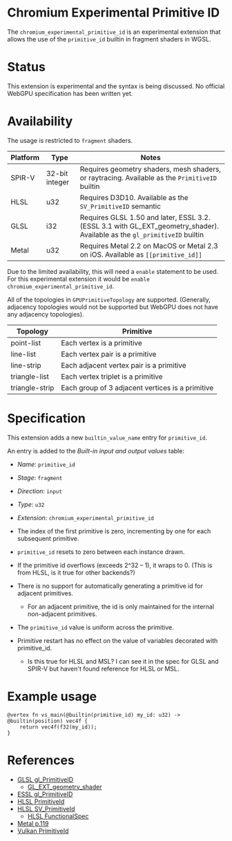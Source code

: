 # Chromium Experimental Primitive ID

The `chromium_experimental_primitive_id` is an experimental extension that allows the use of the
`primitive_id` builtin in fragment shaders in WGSL.

# Status

This extension is experimental and the syntax is being discussed. No official WebGPU specification
has been written yet.

# Availability

The usage is restricted to `fragment` shaders.

| Platform | Type | Notes |
|----------|------|-------|
| SPIR-V | 32-bit integer | Requires geometry shaders, mesh shaders, or raytracing. Available as the `PrimitiveID` builtin |
| HLSL | u32 | Requires D3D10. Available as the `SV_PrimitiveID` semantic |
| GLSL | i32 | Requires GLSL 1.50 and later, ESSL 3.2. (ESSL 3.1 with GL_EXT_geometry_shader). Available as the `gl_primitiveID` builtin |
| Metal | u32 | Requires Metal 2.2 on MacOS or Metal 2.3 on iOS. Available as `[[primitive_id]]` |

Due to the limited availability, this will need a `enable` statement to be used. For this
experimental extension it would be `enable chromium_experimental_primitive_id`.

All of the topologies in `GPUPrimitiveTopology` are supported. (Generally, adjacency topologies would
not be supported but WebGPU does not have any adjacency topologies).

| Topology | Primitive |
|----------|-----------|
| point-list | Each vertex is a primitive |
| line-list | Each vertex pair is a primitive |
| line-strip | Each adjacent vertex pair is a primitive |
| triangle-list | Each vertex triplet is a primitive |
| triangle-strip | Each group of 3 adjacent vertices is a primitive |

# Specification

This extension adds a new `builtin_value_name` entry for `primitive_id`.

An entry is added to the _Built-in input and output values_ table:

 * _Name_: `primitive_id`
 * _Stage_: `fragment`
 * _Direction_: `input`
 * _Type_: `u32`
 * _Extension_: `chromium_experimental_primitive_id`

* The index of the first primitive is zero, incrementing by one for each subsequent primitive.
* `primitive_id` resets to zero between each instance drawn.
* If the primitive id overflows (exceeds 2^32 – 1), it wraps to 0. (This is from HLSL, is it true for
  other backends?)
* There is no support for automatically generating a primitive id for adjacent primitives.
  * For an adjacent primitive, the id is only maintained for the internal non-adjacent primitives.
* The `primitive_id` value is uniform across the primitive.
* Primitive restart has no effect on the value of variables decorated with primitive_id.
  * Is this true for HLSL and MSL? I can see it in the spec for GLSL and SPIR-V but haven't found
    reference for HLSL or MSL.

# Example usage

```wgsl
@vertex fn vs_main(@builtin(primitive_id) my_id: u32) -> @builtin(position) vec4f {
    return vec4f(f32(my_id));
}
```

# References
* [GLSL gl_PrimitiveID](https://registry.khronos.org/OpenGL-Refpages/gl4/html/gl_PrimitiveID.xhtml)
  * [GL_EXT_geometry_shader](https://registry.khronos.org/OpenGL/extensions/EXT/EXT_geometry_shader.txt)
* [ESSL gl_PrimitiveID](https://registry.khronos.org/OpenGL-Refpages/es3/html/gl_PrimitiveID.xhtml)
* [HLSL PrimitiveId](https://learn.microsoft.com/en-us/windows/win32/direct3d11/d3d10-graphics-programming-guide-input-assembler-stage-using#primitiveid)
* [HLSL SV_PrimitiveId](https://learn.microsoft.com/en-us/windows/win32/direct3dhlsl/dx-graphics-hlsl-semantics)
  * [HLSL FunctionalSpec](https://microsoft.github.io/DirectX-Specs/d3d/archive/D3D11_3_FunctionalSpec.htm#:~:text=declaration%20for%20Shaders.-,8.17%20PrimitiveID,-PrimitiveID%20is%20a)
* [Metal p.119](https://developer.apple.com/metal/Metal-Shading-Language-Specification.pdf)
* [Vulkan PrimitiveId](https://registry.khronos.org/vulkan/specs/latest/man/html/PrimitiveId.html)

